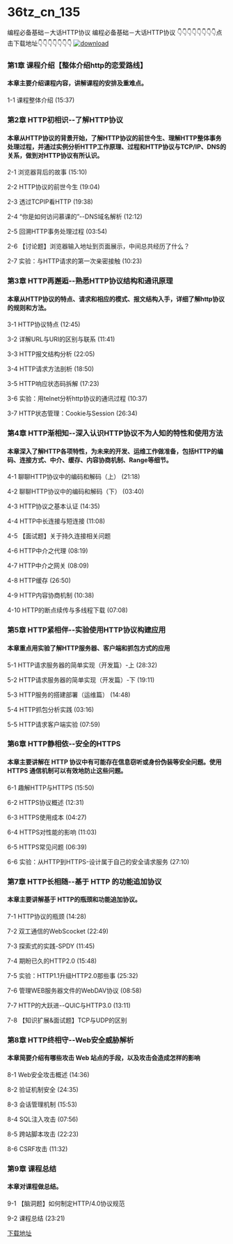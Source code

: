 # 36tz_cn_135
编程必备基础－大话HTTP协议
编程必备基础－大话HTTP协议
👇👇👇👇👇👇👇👇点击下载地址👇👇👇👇👇👇👇
[![download](https://51xueit.vip/muke_img/5fce0ea20980c02d05400304.jpg "下载地址")](http://www.36tz.cn "下载地址")
### 第1章 课程介绍【整体介绍http的恋爱路线】 

#### 本章主要介绍课程内容，讲解课程的安排及重难点。
1-1 课程整体介绍 (15:37)


### 第2章 HTTP初相识--了解HTTP协议 

#### 本章从HTTP协议的背景开始，了解HTTP协议的前世今生、理解HTTP整体事务处理过程，并通过实例分析HTTP工作原理、过程和HTTP协议与TCP/IP、DNS的关系，做到对HTTP协议有所认识。
2-1 浏览器背后的故事 (15:10)

2-2 HTTP协议的前世今生 (19:04)

2-3 透过TCPIP看HTTP (19:38)

2-4 “你是如何访问慕课的”--DNS域名解析 (12:12)

2-5 回溯HTTP事务处理过程 (03:54)

2-6 【讨论题】浏览器输入地址到页面展示，中间总共经历了什么？

2-7 实验：与HTTP请求的第一次亲密接触 (10:23)


### 第3章 HTTP再邂逅--熟悉HTTP协议结构和通讯原理

#### 本章从HTTP协议的特点、请求和相应的模式、报文结构入手，详细了解http协议的规则和方法。
3-1 HTTP协议特点 (12:45)

3-2 详解URL与URI的区别与联系 (11:41)

3-3 HTTP报文结构分析 (22:05)

3-4 HTTP请求方法剖析 (18:50)

3-5 HTTP响应状态码拆解 (17:23)

3-6 实验：用telnet分析http协议的通讯过程 (10:37)

3-7 HTTP状态管理：Cookie与Session (26:34)


### 第4章 HTTP渐相知--深入认识HTTP协议不为人知的特性和使用方法

#### 本章深入了解HTTP各项特性，为未来的开发、运维工作做准备，包括HTTP的编码、连接方式、中介、缓存、内容协商机制、Range等细节。
4-1 聊聊HTTP协议中的编码和解码（上） (21:18)

4-2 聊聊HTTP协议中的编码和解码（下） (03:40)

4-3 HTTP协议之基本认证 (14:35)

4-4 HTTP中长连接与短连接 (11:08)

4-5 【面试题】关于持久连接相关问题

4-6 HTTP中介之代理 (08:19)

4-7 HTTP中介之网关 (08:09)

4-8 HTTP缓存 (26:50)

4-9 HTTP内容协商机制 (10:38)

4-10 HTTP的断点续传与多线程下载 (07:08)


### 第5章 HTTP紧相伴--实验使用HTTP协议构建应用 

#### 本章重点用实验了解HTTP服务器、客户端和抓包方式的应用
5-1 HTTP请求服务器的简单实现（开发篇）-上 (28:32)

5-2 HTTP请求服务器的简单实现（开发篇）-下 (19:11)

5-3 HTTP服务的搭建部署（运维篇） (14:48)

5-4 HTTP抓包分析实践 (03:16)

5-5 HTTP请求客户端实验 (07:59)


### 第6章 HTTP静相依--安全的HTTPS

#### 本章主要讲解在 HTTP 协议中有可能存在信息窃听或身份伪装等安全问题。使用HTTPS 通信机制可以有效地防止这些问题。
6-1 趣解HTTP与HTTPS (15:50)

6-2 HTTPS协议概述 (12:31)

6-3 HTTPS使用成本 (04:27)

6-4 HTTPS对性能的影响 (11:03)

6-5 HTTPS常见问题 (06:39)

6-6 实验：从HTTP到HTTPS-设计属于自己的安全请求服务 (27:10)


### 第7章 HTTP长相随--基于 HTTP 的功能追加协议

#### 本章主要讲解基于 HTTP的瓶颈和功能追加协议。
7-1 HTTP协议的瓶颈 (14:28)

7-2 双工通信的WebScocket (22:49)

7-3 探索式的实践-SPDY (11:45)

7-4 期盼已久的HTTP2.0 (15:48)

7-5 实验：HTTP1.1升级HTTP2.0那些事 (25:32)

7-6 管理WEB服务器文件的WebDAV协议 (08:58)

7-7 HTTP的大跃进--QUIC与HTTP3.0 (13:11)

7-8 【知识扩展&面试题】TCP与UDP的区别


### 第8章 HTTP终相守--Web安全威胁解析

#### 本章简要介绍有哪些攻击 Web 站点的手段，以及攻击会造成怎样的影响
8-1 Web安全攻击概述 (14:36)

8-2 验证机制安全 (24:35)

8-3 会话管理机制 (15:53)

8-4 SQL注入攻击 (07:56)

8-5 跨站脚本攻击 (22:23)

8-6 CSRF攻击 (11:32)


### 第9章 课程总结

#### 本章对课程做总结。
9-1 【脑洞题】如何制定HTTP/4.0协议规范

9-2 课程总结 (23:21)


[下载地址](http://www.36tz.cn "下载地址")
